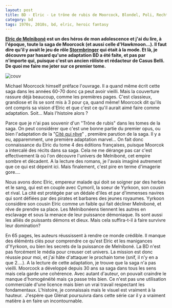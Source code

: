 ```yaml
---
layout: post
title: BD - Elric - Le trône de rubis de Moorcock, Blondel, Poli, Recht, Bastide (2014)
category: bd
tags: 1970s, 2010s, bd, elric, heroic fantasy
---
```

**<a href="https://fr.wikipedia.org/wiki/Elric_de_Melnibon%C3%A9">Elric de Melniboné</a> est un des héros de mon adolescence et j'ai du lire, à l'époque, toute la saga de Moorcock (et aussi celle d'Hawkmoon...). Il faut dire qu'il y avait le jeu de rôle <a href="https://fr.wikipedia.org/wiki/Stormbringer_(jeu_de_r%C3%B4le)">Stormbringer</a> qui était à la mode. Et là, je découvre par hasard qu'une adaptation BD a été faite, et pas par n'importe qui, puisque c'est un ancien rôliste et rédacteur de Casus Belli. De quoi me faire me jeter sur ce premier tome.**

![couv](https://filedn.eu/llqi9IBxlYouGRXYG2xlROb/img/2017/elric1.jpg)

Michael Moorcock himself préface l'ouvrage. Il a quand même écrit cette saga dans les années 60-70 donc ça peut avoir vieilli. Mais la couverture rassure déjà beaucoup, comme les premières pages. C'est classieux, grandiose et ils se sont mis à 3 pour ça, quand même! Moorcock dit qu'ils ont compris sa vision d'Elric et que c'est ce qu'il aurait aimé faire comme adaptation. Soit... Mais l'histoire alors ?

Parce que je n'ai pas souvenir d'un "Trône de rubis" dans les tomes de la saga. On peut considérer que c'est une bonne partie du premier opus, ou bien l'adaptation de la "<a href="https://en.wikipedia.org/wiki/The_Dreaming_City">Cité qui rêve</a>" , première parution de la saga. Il y a eu, apparemment, une première adaptation marvel... On fait donc connaissance du Elric du tome 4 des éditions françaises, puisque Moorcok a intercalé des récits dans sa saga. Cela ne me dérange pas car c'est effectivement là où l'on découvre l'univers de Melniboné, cet empire sombre et décadent. A la lecture des romans, je l'avais imaginé autrement que ce qui est dépeint ici. Mais finalement, c'est pire en terme d'imagerie gore....

Nous avons donc Elric, empereur malade qui doit se soigner par des herbes et le sang, qui est en couple avec Cymoril, la soeur de Yyrkoon, son cousin et rival. La cité est protégée par un dédale d'iles et par d'immenses navires qui sont défiées par des pirates et barbares des jeunes royaumes. Yyrkoon considère son cousin Elric comme un faible qui fait décliner Melniboné, et rêve de prendre sa place. Les Melnibonéens tiennent les autres en esclavage et sous la menace de leur puissance démoniaque. Ils sont aussi les alliés de puissants démons et dieux. Mais cela suffira-t-il à faire survivre leur domination?

En 65 pages, les auteurs réussissent à rendre ce monde crédible. Il manque des éléménts clés pour comprendre ce qu'est Elric et les manigances d'Yyrkoon, ou bien les secrets de la puissance de Melniboné. La BD n'est pas forcément le média pour creuser cet univers. La mission est donc réussie pour moi, et j'ai hâte d'attaquer le prochain tome (snif, il n'y en a que 2....). A la lecture de cette adaptation, je trouve que la saga n'a pas vieilli. Moorcock a développé depuis 30 ans sa saga dans tous les sens mais cela garde une cohérence. Avec autant d'auteur, on pouvait craindre le manque d'homogénéité mais ça passe très bien. Ce n'est pas une utilisation commerciale d'une licence mais bien un vrai travail respectant les fondamentaux. L'histoire, je connaissais mais le visuel est vraiment à la hauteur.  J'espère que Glénat poursuivra dans cette série car il y a vraiment matière à en faire un incontournable.

